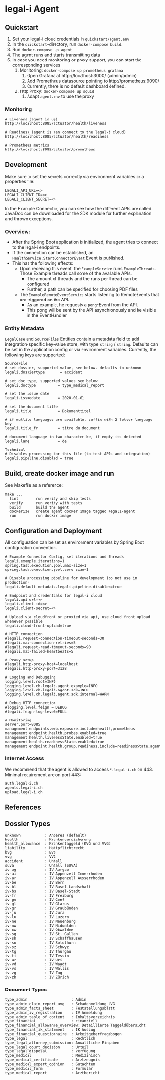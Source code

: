 # legal-i Agent

## Quickstart

1. Set your legal-i cloud credentials in `quickstart/agent.env`
2. In the `quickstart`-directory, run `docker-compose build`.
3. Run `docker-compose up agent`
4. The agent runs and starts transmitting data
5. In case you need monitoring or proxy support, you can start the corresponding services
    1. Monitoring: `docker-compose up prometheus grafana`
        1. Open Grafana at http://localhost:3000/ (admin/admin)
        2. Add Prometheus datasource pointing to http://prometheus:9090/
        3. Currently, there is no default dashboard defined.
    2. Http Proxy: `docker-compose up squid`
        1. Adapt `agent.env` to use the proxy

### Monitoring

```
# Liveness (agent is up)
http://localhost:8085/actuator/health/liveness 

# Readiness (agent is can connect to the legal-i cloud)
http://localhost:8085/actuator/health/readiness

# Prometheus metrics
http://localhost:8085/actuator/prometheus

```

## Development

Make sure to set the secrets correctly via environment variables or a properties file:

```
LEGALI_API_URL=<>
LEGALI_CLIENT_ID=<>
LEGALI_CLIENT_SECRET=<>
```

In the Example Connector, you can see how the different APIs are called. JavaDoc can be downloaded for the SDK module
for further explanation and thrown exceptions.

### Overview:

- After the Spring Boot application is initialized, the agent tries to connect to the legal-i endpoints.
- If the connection can be established, an `HealthService.StartConnectorEvent` Event is published.
- This has the following effects:
    - Upon receiving this event, the `ExampleService` runs `ExampleThreads`. Those Example threads call some of the
      available APIs.
        - The amount of threads and the runs per thread can be configured
        - Further, a path can be specified for choosing PDF files
    - The `ExampleRemoteEventService` starts listening to RemoteEvents that are triggered on the API.
        - As an example, he requests a `pong`-Event from the API.
        - This pong will be sent by the API asynchronously and be visible in the EventHandler

### Entity Metadata

`LegalCase` and `SourceFiles` Entities contain a metadata field to add integration-specific key-value store, with
type `string` / `string`. Defaults can be set in the application config or via environment variables. Currently, the
following keys are supported:

```
SourceFile
# set dossier, supported value, see below. defaults to unknown
legali.dossiertype       = accident

# set doc type, supported values see below
legali.doctype          = type_medical_report

# set the issue date
legali.issuedate        = 2020-01-01

# set the document title
legali.title            = Dokumenttitel

# if mutlile languages are available, suffix with 2 letter language key
legali.title_fr         = titre du document

# document language in two character ke, if empty its detected
legali.lang             = de

Technical
# Disables processing for this file (to test APIs and integration)
legali.pipeline.disabled = true

```

## Build, create docker image and run

See Makefile as a reference:

```
make ...
  lint        run verify and skip tests
  verify      run verify with tests
  build       build the agent
  dockerize   create agent docker image tagged legali-agent
  run         run docker image 
```

## Configuration and Deployment

All configuration can be set as environment variables by Spring Boot configuration convention.

````
# Example Connector Config, set iterations and threads
legali.example.iterations=1
spring.task.execution.pool.max-size=1
spring.task.execution.pool.core-size=1

# Disable processing pipeline for development (do not use in production)
legali.default-metadata.legali.pipeline.disabled=true

# Endpoint and credentials for legal-i cloud
legali.api-url=<>
legali.client-id=<>
legali.client-secret=<>

# Upload via cloudfront or proxied via api, use cloud front upload whenever possible
legali.cloud-front-upload=true

# HTTP connection
#legali.request-connection-timeout-seconds=30
#legali.max-connection-retries=5
#legali.request-read-timeout-seconds=90
#legali.max-failed-heartbeats=5

# Proxy setup
#legali.http-proxy-host=localhost
#legali.http-proxy-port=3128

# Logging and Debugging
logging.level.root=INFO
logging.level.ch.legali.agent.example=INFO
logging.level.ch.legali.agent.sdk=INFO
logging.level.ch.legali.agent.sdk.internal=WARN

# Debug HTTP connection
#logging.level.feign = DEBUG
#legali.feign-log-level=FULL

# Monitoring
server.port=8085
management.endpoints.web.exposure.include=health,prometheus
management.endpoint.health.probes.enabled=true
management.health.livenessState.enabled=true
management.health.readinessState.enabled=true
management.endpoint.health.group.readiness.include=readinessState,agent
````

### Internet Access

We recommend that the agent is allowed to access `*.legal-i.ch` on 443. Minimal requirement are on port 443:

```
auth.legal-i.ch
agents.legal-i.ch
upload.legal-i.ch
```

## References

## Dossier Types

```
unknown           : Anderes (default)
health            : Krankenversicherung
health_allowance  : Krankentaggeld (KVG und VVG)
liability         : Haftpflichtrecht
bvg               : BVG
vvg               : VVG
accident          : Unfall
suva              : Unfall (SUVA)
iv-ag             : IV Aargau
iv-ai             : IV Appenzell Innerrhoden
iv-ar             : IV Appenzell Ausserrhoden
iv-be             : IV Bern
iv-bl             : IV Basel-Landschaft
iv-bs             : IV Basel-Stadt
iv-fr             : IV Freiburg
iv-ge             : IV Genf
iv-gl             : IV Glarus
iv-gr             : IV Graubünden
iv-ju             : IV Jura
iv-lu             : IV Luzern
iv-ne             : IV Neuenburg
iv-nw             : IV Nidwalden
iv-ow             : IV Obwalden
iv-sg             : IV St. Gallen
iv-sh             : IV Schaffhausen
iv-so             : IV Solothurn
iv-sz             : IV Schwyz
iv-tg             : IV Thurgau
iv-ti             : IV Tessin
iv-ur             : IV Uri
iv-vd             : IV Waadt
iv-vs             : IV Wallis
iv-zg             : IV Zug
iv-zh             : IV Zürich
```

### Document Types

```
type_admin                    : Admin
type_admin_claim_report_uvg   : Schadenmeldung UVG
type_admin_facts_sheet        : Feststellungsblatt
type_admin_iv_registration    : IV Anmeldung
type_admin_table_of_content   : Inhaltsverzeichnis
type_financial                : Finanziell
type_financial_allowance_overview: Detaillierte Taggeldübersicht
type_financial_ik_statement   : IK Auszug
type_financial_questionnaire  : Arbeitgeberfragebogen
type_legal                    : Rechtlich
type_legal_attorney_submission: Anwaltliche Eingaben
type_legal_court_decision     : Urteil
type_legal_disposal           : Verfügung
type_medical                  : Medizinisch
type_medical_certificate      : Arztzeugnis
type_medical_expert_opinion   : Gutachten
type_medical_form             : Formular
type_medical_report           : Arztbericht
```
